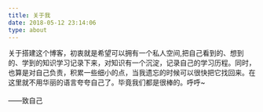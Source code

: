 ```yaml
---
title: 关于我
date: 2018-05-12 23:14:06
type: about
---
```

关于搭建这个博客，初衷就是希望可以拥有一个私人空间,把自己看到的、想到的、学到的知识学习记录下来，对知识有一个沉淀，记录自己的学习历程。同时，也算是对自己负责，积累一些细小的点，当我遗忘的时候可以很快把它找回来。在这里就不用华丽的语言夸夸自己了。毕竟我们都是很棒的。呼呼~
	&nbsp;&nbsp;&nbsp;&nbsp;&nbsp;&nbsp;&nbsp;&nbsp;&nbsp;&nbsp;&nbsp;&nbsp;&nbsp;&nbsp;&nbsp;&nbsp;&nbsp;&nbsp;&nbsp;&nbsp;&nbsp;&nbsp;&nbsp;&nbsp;&nbsp;&nbsp;&nbsp;&nbsp;&nbsp;&nbsp;&nbsp;&nbsp;&nbsp;&nbsp;&nbsp;&nbsp;&nbsp;&nbsp;&nbsp;&nbsp;&nbsp;&nbsp;&nbsp;&nbsp;&nbsp;&nbsp;&nbsp;&nbsp;&nbsp;&nbsp;&nbsp;&nbsp;&nbsp;&nbsp;&nbsp;&nbsp;&nbsp;&nbsp;&nbsp;&nbsp;&nbsp;&nbsp;&nbsp;&nbsp;&nbsp;&nbsp;&nbsp;&nbsp;&nbsp;&nbsp;&nbsp;&nbsp;&nbsp;&nbsp;&nbsp;&nbsp;&nbsp;&nbsp;&nbsp;&nbsp;&nbsp;&nbsp;&nbsp;&nbsp;&nbsp;&nbsp;&nbsp;&nbsp;&nbsp;&nbsp;&nbsp;&nbsp;&nbsp;&nbsp;&nbsp;&nbsp;&nbsp;&nbsp;&nbsp;&nbsp;&nbsp;&nbsp;&nbsp;&nbsp;&nbsp;&nbsp;&nbsp;&nbsp;&nbsp;&nbsp;&nbsp;&nbsp;&nbsp;&nbsp;&nbsp;&nbsp;&nbsp;&nbsp;&nbsp;&nbsp;&nbsp;&nbsp;&nbsp;&nbsp;&nbsp;&nbsp;&nbsp;——致自己